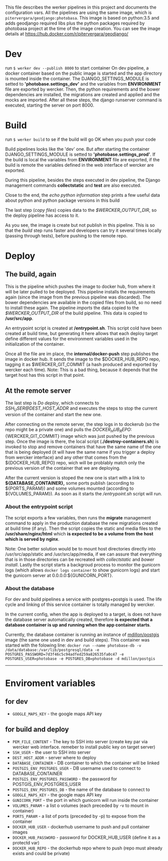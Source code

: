This file describes the werker pipelines in this project and documents the configuration vars. All the pipelines are using the same image, which is `pitervergara/geodjango:photobasa`. This image is based on python:3.5 and adds geodjango required libs plus the python packages required by photobasa project at the time of the image creation. You can see the image details at https://hub.docker.com/r/pitervergara/geodjango/

# Dev #
run `$ werker dev --publish 8000` to start container
On dev pipeline, a docker container based on the public image is started and the app directory is mounted inside the container. The DJANGO_SETTINGS_MODULE is setted to **'photobase.settings_dev'** and the variables from **ENVIRONMENT** file are exported by wercker. Then, the python requirements and the bower dependencies are installed, the migrations are created and applied and the mocks are imported. After all these steps, the django runserver command is executed, starting the server on port 8000.

# Build #
run `$ werker build` to se if the build will go OK when you push your code

Build pipelines looks like the 'dev' one. But after starting the container DJANGO_SETTINGS_MODULE is setted to **'photobase.settings_prod'**. If the build is local the variables from  **ENVIRONMENT** file are exported, if the build is remote the variables defined in the web interface of wercker are exported.

During this pipeline, besides the steps executed in dev pipeline, the Django management commands **collectstatic** and **test** are also executed.

Close to the end, the *echo python information* step prints a few useful data about python and python package versions in this build

The last step (_copy files_) copies data to the  _$WERCKER_OUTPUT_DIR_, so the deploy pipeline has access to it.

As you see, the image is create but not publish in this pipeline. This is so that the _build_ step runs faster and developers can try it several times locally (passing through tests), before pushing to the remote repo.

# Deploy #
## The build, again ##
This is the pipeline which pushes the image to docker hub, from where it will be later pulled to be deployed.
This pipeline installs the requirements again (since the image from the previous pipeline was discarded). The bower dependencies are available in the copied files from build, so no need to install these again.
The pipeline *imports* the data copied to the  _$WERCKER_OUTPUT_DIR_ of the build pipeline. This data is copied to **/usr/src/app**.


An entrypoint script is created at **/entrypoint.sh**. This script cold have been created at build time, but generating it here allows that each deploy target define different values for the environment variables used in the initialization of the container.


Once all the file are im place, the **internal/docker-push** step publishes the image in docker hub. It sends the image to the $DOCKER_HUB_REPO repo, tagging it as $WERCKER_GIT_COMMIT (a hash produced and exported by  wercker each time).
Note: This is a bad thing, because it depends that the target host has this script in that point.

## At the remote server ##
The last step is *Do deploy*, which connects to *$SSH_USER@$DEST_HOST_ADDR* and executes the steps to stop the current version of the container and start the new one.

After connecting on the remote server, the step logs in to dockerub (so the repo might be a private one) and pulls the ${DOCKER_HUB_REPO}:${WERCKER_GIT_COMMIT} image which was just pushed by the previous step.
Once the image is there, the local script (**./destroy-containers.sh**) is invoked to stop and remove containers that have the same name of the one that is being deployed (it will have the same name if you trigger a deploy from wercker interface) and any other that comes from the ${DOCKER_HUB_REPO} repo, wich will be problably match only the previous version of the container that we are deploying.

After the current version is stoped the new one is start with a link to **${DATABASE_CONTAINER},** some ports publish (according to ${PORTS_PARAM}) and some volumes mounted (according to ${VOLUMES_PARAM}). As soon as it starts the */entrypoint.sh* script will run.

### About the entrypoint script ###
The script exports a few variables, then runs the **migrate** management command to apply in the production database the new migrations created at build time (if any). Then the script copies the static and media files to the **/usr/share/nginx/html** which **is expected to be a volume from the host which is served by nginx**.

Note: One better solution would be to mount host directories directly into /usr/src/app/static and /usr/src/app/media, if we can assure that everything that is in those directories can be recreated with *collectstatic* and *bower install*.
Lastly the script starts a backgroud process to monitor the gunicorn logs (which allows `docker logs container` to show gunicorn logs) and start the gunicorn server at 0.0.0.0:${GUNICORN_PORT}.


### About the database ###
For dev and build pipelines a service with postgres+postgis is used. The life cycle and linking of this service container is totally managed by wercker.

In the current config, when the app is deployed to a target, is does not have the database server automatically created, therefore **is expected that a database container is up and running  when the app container starts**.

Currently, the database container is running an instance of [mdillon/postgis](https://hub.docker.com/r/mdillon/postgis/) image (the same one used in dev and build steps). This container was started with the folowing line:
`docker run --name photobase-db -v /data/database:/var/lib/postgresql/data -e POSTGRES_PASSWORD=7d3f46c5c94adfed259a826535fa0c47 -e POSTGRES_USER=photobase -e POSTGRES_DB=photobase -d mdillon/postgis`

----
# Enviroment variables #
## for dev ##
- `GOOGLE_MAPS_KEY` - the google maps API key

## for build and deploy ##
- `PEM_FILE_CONTENT` - The key to SSH into server (create key par via wercker web interface. remeber to install public key on target server)
- `SSH_USER` - the user to SSH into server
- `DEST_HOST_ADDR` - server where to deploy 
- `DATABASE_CONTAINER` - DB container to which the container will be linked
- `POSTGIS_ENV_POSTGRES_USER` - DB username used to connect to DATABASE_CONTAINER
- `POSTGIS_ENV_POSTGRES_PASSWORD` - the password for POSTGIS_ENV_POSTGRES_USER
- `POSTGIS_ENV_POSTGRES_DB` - the name of the database to connect to
- `GOOGLE_MAPS_KEY` - the google maps API key
- `GUNICORN_PORT` - the port in which gunicorn will run inside the container 
- `VOLUMES_PARAM` - a list o volumes (each preceded by -v to mount in container)
- `PORTS_PARAM` - a list of ports (preceded by -p) to expose from the container 
- `DOCKER_HUB_USER` - dockerhub username to push and pull container images
- `DOCKER_HUB_PASSWORD` - password for DOCKER_HUB_USER (define it as a protectd var)
- `DOCKER_HUB_REPO` - the dockerhub repo where to push (repo must already exists and could be  private)